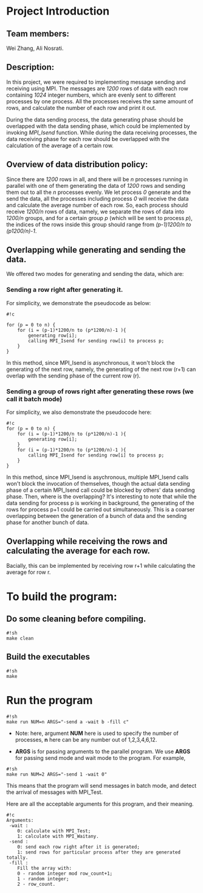 # Project Introduction
    
## Team members: 

Wei Zhang, Ali Nosrati.

## Description: 

In this project, we were required to implementing message sending and receiving using MPI. The messages are *1200* rows of data with each row containing *1024* integer numbers, which are evenly sent to different processes by one process. All the processes receives the same amount of rows, and calculate the number of each row and print it out.

During the data sending process, the data generating phase should be overlapped with the data sending phase, which could be implemented by invoking *MPI_Isend* function. While during the data receiving processes, the data receiving phase for each row should be overlapped with the calculation of the average of a certain row.

## Overview of data distribution policy:

Since there are *1200* rows in all, and there will be *n* processes running in parallel with one of them generating the data of *1200* rows and sending them out to all the *n* processes evenly. We let process *0* generate and the send the data, all the processes including process *0* will receive the data and calculate the average number of each row. So, each process should receive *1200/n* rows of data, namely, we separate the rows of data into *1200/n* groups, and for a certain group *p* (which will be sent to process *p*), the indices of the rows inside this group should range from *(p-1)*1200/n* to *(p*1200/n)-1*. 

## Overlapping while generating and sending the data.

We offered two modes for generating and sending the data, which are:

### Sending a row right after generating it.

For simplicity, we demonstrate the pseudocode as below:

```
#!c

for (p = 0 to n) {
    for (i = (p-1)*1200/n to (p*1200/n)-1 ){
        generating row[i];
        calling MPI_Isend for sending row[i] to process p;
    }
}
```

In this method, since MPI_Isend is asynchronous, it won't block the generating of the next row, namely, the generating of the next row (r+1) can overlap with the sending phase of the current row (r).

### Sending a group of rows right after generating these rows (we call it batch mode)

For simplicity, we also demonstrate the pseudocode here:

```
#!c
for (p = 0 to n) {
    for (i = (p-1)*1200/n to (p*1200/n)-1 ){
        generating row[i];
    }
    for (i = (p-1)*1200/n to (p*1200/n)-1 ){
        calling MPI_Isend for sending row[i] to process p;
    }
}
```
In this method, since MPI_Isend is asychronous, multiple MPI_Isend calls won't block the invocation of themselves, though the actual data sending phase of a certain MPI_Isend call could be blocked by others' data sending phase. Then, where is the overlapping? It's interesting to note that while the data sending for process p is working in background, the generating of the rows for process p+1 could be carried out simultaneously. This is a coarser overlapping between the generation of a bunch of data and the sending phase for another bunch of data.

## Overlapping while receiving the rows and calculating the average for each row.

Bacially, this can be implemented by receiving row r+1 while calculating the average for row r. 



# To build the program:

## Do some cleaning before compiling.

```
#!sh
make clean
```

## Build the executables

```
#!sh
make
```

# Run the program

```
#!sh
make run NUM=n ARGS="-send a -wait b -fill c"
```

- Note: here, argument **NUM** here is used to specify the number of processes, **n** here can be any number out of 1,2,3,4,6,12.

- **ARGS** is for passing arguments to the parallel program. We use **ARGS** for passing send mode and wait mode to the program. For example,

```
#!sh
make run NUM=2 ARGS="-send 1 -wait 0"
```
This means that the program will send messages in batch mode, and detect the arrival of messages with MPI_Test.

Here are all the acceptable arguments for this program, and their meaning.

```
#!c
Arguments:
 -wait : 
    0: calculate with MPI_Test; 
    1: calculate with MPI_Waitany.
 -send : 
    0: send each row right after it is generated; 
    1: send rows for particular process after they are generated totally.
 -fill : 
    Fill the array with: 
    0 - random integer mod row_count+1; 
    1 - random integer; 
    2 - row_count.
```


